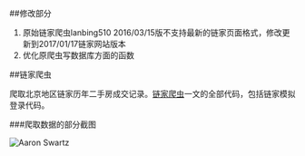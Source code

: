 ##修改部分

1. 原始链家爬虫lanbing510 2016/03/15版不支持最新的链家页面格式，修改更新到2017/01/17链家网站版本
2. 优化原爬虫写数据库方面的函数

##链家爬虫

爬取北京地区链家历年二手房成交记录。[链家爬虫](http://lanbing510.info/2016/03/15/Lianjia-Spider.html)一文的全部代码，包括链家模拟登录代码。

###爬取数据的部分截图

![Aaron Swartz](https://github.com/lanbing510/LianJiaSpider/raw/master/screenshots/lianjia.jpg)
